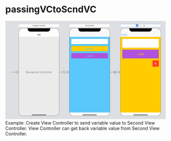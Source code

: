 # passingVCtoScndVC
![frst img](/img/1.png)
Example: Create View Controller to send variable value to Second View Controller. View Controller can get back variable value from Second View Controller.